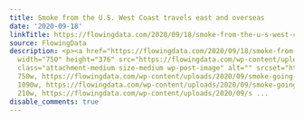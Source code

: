 ```yaml
---
title: Smoke from the U.S. West Coast travels east and overseas
date: '2020-09-18'
linkTitle: https://flowingdata.com/2020/09/18/smoke-from-the-u-s-west-coast-travels-east-and-overseas/
source: FlowingData
description: <p><a href="https://flowingdata.com/2020/09/18/smoke-from-the-u-s-west-coast-travels-east-and-overseas/"><img
  width="750" height="376" src="https://flowingdata.com/wp-content/uploads/2020/09/smoke-going-east-750x376.png"
  class="attachment-medium size-medium wp-post-image" alt="" srcset="https://flowingdata.com/wp-content/uploads/2020/09/smoke-going-east-750x376.png
  750w, https://flowingdata.com/wp-content/uploads/2020/09/smoke-going-east-1090x546.png
  1090w, https://flowingdata.com/wp-content/uploads/2020/09/smoke-going-east-210x105.png
  210w, https://flowingdata.com/wp-content/uploads/2020/09/s ...
disable_comments: true
---
```

<p><a href="https://flowingdata.com/2020/09/18/smoke-from-the-u-s-west-coast-travels-east-and-overseas/"><img width="750" height="376" src="https://flowingdata.com/wp-content/uploads/2020/09/smoke-going-east-750x376.png" class="attachment-medium size-medium wp-post-image" alt="" srcset="https://flowingdata.com/wp-content/uploads/2020/09/smoke-going-east-750x376.png 750w, https://flowingdata.com/wp-content/uploads/2020/09/smoke-going-east-1090x546.png 1090w, https://flowingdata.com/wp-content/uploads/2020/09/smoke-going-east-210x105.png 210w, https://flowingdata.com/wp-content/uploads/2020/09/s ...
